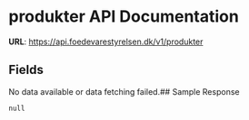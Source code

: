 # produkter API Documentation

**URL**: https://api.foedevarestyrelsen.dk/v1/produkter

## Fields
No data available or data fetching failed.## Sample Response
```
null
```

